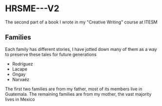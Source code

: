 # HRSME---V2
The second part of a book I wrote in my "Creative Writing" course at ITESM

## Families
Each family has different stories, I have jotted down many of them as a way to preserve these tales for future generations

- Rodríguez
- Lacape
- Ongay
- Narvaéz

The first two families are from my father,  most of its members live in Guatemala. The remaining families are from my mother, the vast majority lives in Mexico